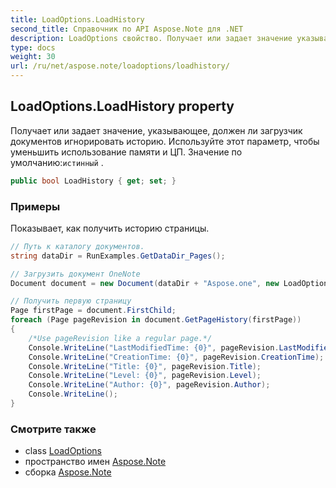 ```yaml
---
title: LoadOptions.LoadHistory
second_title: Справочник по API Aspose.Note для .NET
description: LoadOptions свойство. Получает или задает значение указывающее должен ли загрузчик документов игнорировать историю. Используйте этот параметр чтобы уменьшить использование памяти и ЦП. Значение по умолчаниюистинный .
type: docs
weight: 30
url: /ru/net/aspose.note/loadoptions/loadhistory/
---
```

## LoadOptions.LoadHistory property

Получает или задает значение, указывающее, должен ли загрузчик документов игнорировать историю. Используйте этот параметр, чтобы уменьшить использование памяти и ЦП. Значение по умолчанию:`истинный` .

```csharp
public bool LoadHistory { get; set; }
```

### Примеры

Показывает, как получить историю страницы.

```csharp
// Путь к каталогу документов.
string dataDir = RunExamples.GetDataDir_Pages();

// Загрузить документ OneNote
Document document = new Document(dataDir + "Aspose.one", new LoadOptions { LoadHistory = true });

// Получить первую страницу
Page firstPage = document.FirstChild;
foreach (Page pageRevision in document.GetPageHistory(firstPage))
{
    /*Use pageRevision like a regular page.*/
    Console.WriteLine("LastModifiedTime: {0}", pageRevision.LastModifiedTime);
    Console.WriteLine("CreationTime: {0}", pageRevision.CreationTime);
    Console.WriteLine("Title: {0}", pageRevision.Title);
    Console.WriteLine("Level: {0}", pageRevision.Level);
    Console.WriteLine("Author: {0}", pageRevision.Author);
    Console.WriteLine();
}
```

### Смотрите также

* class [LoadOptions](../)
* пространство имен [Aspose.Note](../../loadoptions/)
* сборка [Aspose.Note](../../../)


